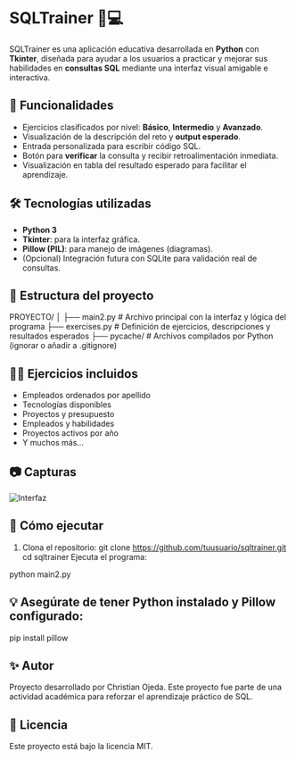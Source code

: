 # SQLTrainer 🧠💻

SQLTrainer es una aplicación educativa desarrollada en **Python** con **Tkinter**, diseñada para ayudar a los usuarios a practicar y mejorar sus habilidades en **consultas SQL** mediante una interfaz visual amigable e interactiva.

## 🚀 Funcionalidades

- Ejercicios clasificados por nivel: **Básico**, **Intermedio** y **Avanzado**.
- Visualización de la descripción del reto y **output esperado**.
- Entrada personalizada para escribir código SQL.
- Botón para **verificar** la consulta y recibir retroalimentación inmediata.
- Visualización en tabla del resultado esperado para facilitar el aprendizaje.

## 🛠️ Tecnologías utilizadas

- **Python 3**
- **Tkinter**: para la interfaz gráfica.
- **Pillow (PIL)**: para manejo de imágenes (diagramas).
- (Opcional) Integración futura con SQLite para validación real de consultas.

## 📁 Estructura del proyecto

PROYECTO/
│
├── main2.py # Archivo principal con la interfaz y lógica del programa
├── exercises.py # Definición de ejercicios, descripciones y resultados esperados
├── pycache/ # Archivos compilados por Python (ignorar o añadir a .gitignore)


## 🧑‍🏫 Ejercicios incluidos

- Empleados ordenados por apellido
- Tecnologías disponibles
- Proyectos y presupuesto
- Empleados y habilidades
- Proyectos activos por año
- Y muchos más...

## 📷 Capturas

![Interfaz](https://via.placeholder.com/600x300.png?text=Captura+de+pantalla+SQLTrainer)

## 🔧 Cómo ejecutar

1. Clona el repositorio:
   git clone https://github.com/tuusuario/sqltrainer.git
   cd sqltrainer
Ejecuta el programa:


python main2.py

## 💡 Asegúrate de tener Python instalado y Pillow configurado:
pip install pillow

## ✨ Autor
Proyecto desarrollado por Christian Ojeda.
Este proyecto fue parte de una actividad académica para reforzar el aprendizaje práctico de SQL.

## 📜 Licencia
Este proyecto está bajo la licencia MIT.
